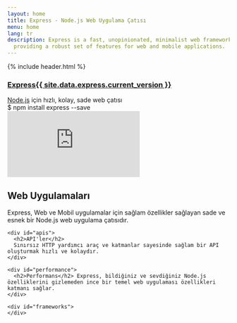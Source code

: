 ```yaml
---
layout: home
title: Express - Node.js Web Uygulama Çatısı
menu: home
lang: tr
description: Express is a fast, unopinionated, minimalist web framework for Node.js,
  providing a robust set of features for web and mobile applications.
---
```

<section id="home-content">
  {% include header.html %}
  <div id="overlay"></div>
  <div id="homepage-leftpane" class="pane">
    <section id="description">
        <h1 class="express"><a href="/">Express</a><a href="{{ page.lang }}/changelog/4x.html#{{ site.data.express.current_version }}" id="express-version">{{ site.data.express.current_version }}</a></h1>
        <span class="description"><a href='https://nodejs.org/en/'>Node.js</a> için hızlı, kolay, sade web çatısı</span>
    </section>
    <div id="install-command">$ npm install express --save</div>
  </div>
  <div id="homepage-rightpane" class="pane">
    <iframe src="https://www.youtube.com/embed/HxGt_3F0ULg" frameborder="0" allowfullscreen></iframe>
  </div>
</section>

<section id="intro">

  <div id="boxes" class="clearfix">
    <div id="web-applications">
      <h2>Web Uygulamaları</h2>
	  Express, Web ve Mobil uygulamalar için sağlam özellikler sağlayan sade ve esnek bir Node.js web uygulama çatısıdır.
    </div>

    <div id="apis">
      <h2>API'ler</h2> 
	  Sınırsız HTTP yardımcı araç ve katmanlar sayesinde sağlam bir API oluşturmak hızlı ve kolaydır.
    </div>

    <div id="performance">
      <h2>Performans</h2> Express, bildiğiniz ve sevdiğiniz Node.js özelliklerini gizlemeden ince bir temel web uygulaması özellikleri katmanı sağlar.	  
    </div>

    <div id="frameworks">
    </div>
  </div>

</section>


